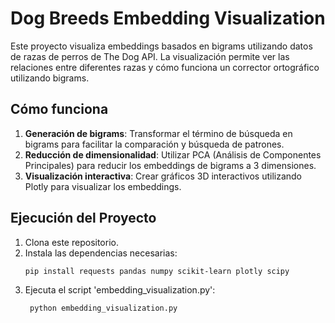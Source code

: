 # Dog Breeds Embedding Visualization

Este proyecto visualiza embeddings basados en bigrams utilizando datos de razas de perros de The Dog API. La visualización permite ver las relaciones entre diferentes razas y cómo funciona un corrector ortográfico utilizando bigrams.

## Cómo funciona

1. **Generación de bigrams**: Transformar el término de búsqueda en bigrams para facilitar la comparación y búsqueda de patrones.
2. **Reducción de dimensionalidad**: Utilizar PCA (Análisis de Componentes Principales) para reducir los embeddings de bigrams a 3 dimensiones.
3. **Visualización interactiva**: Crear gráficos 3D interactivos utilizando Plotly para visualizar los embeddings.

## Ejecución del Proyecto

1. Clona este repositorio.
2. Instala las dependencias necesarias:
   ```sh
   pip install requests pandas numpy scikit-learn plotly scipy
3. Ejecuta el script 'embedding_visualization.py':
   ```sh
    python embedding_visualization.py


